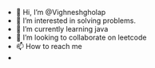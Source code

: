 - 👋 Hi, I’m @Vighneshgholap
- 👀 I’m interested in solving problems.
- 🌱 I’m currently learning java
- 💞️ I’m looking to collaborate on leetcode
- 📫 How to reach me 
- 
